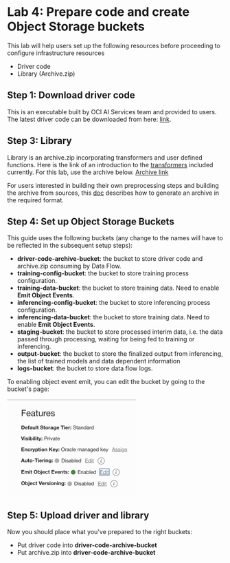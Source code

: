 Lab 4: Prepare code and create Object Storage buckets
===

This lab will help users set up the following resources before proceeding to configure infrastructure resources

*   Driver code
*   Library (Archive.zip)

 ## Step 1: Download driver code

This is an executable built by OCI AI Services team and provided to users. The latest driver code can be downloaded from here: [link](https://github.com/bug-catcher/oci-data-science-ai-samples/blob/master/ai_services/anomaly_detection/data_preprocessing_examples/oci_data_flow_based_examples/example_code/df_driver.py).

## Step 3: Library

Library is an archive.zip incorporating transformers and user defined functions. Here is the link of an introduction to the [transformers](../optional/Introduction-to-Transformers-for-Data-Preprocessing.md) included currently. 
For this lab, use the archive below.
[Archive link](https://objectstorage.us-phoenix-1.oraclecloud.com/p/kUGPXE9HB_BtgpCqe7jyOUUD_rorNiHD0HWsIR52r4KN4axrHpidLnBo4y1Nsnb-/n/ax3dvjxgkemg/b/archive-bucket/o/archive.zip)

For users interested in building their own preprocessing steps and building the archive from sources, this [doc](https://github.com/bug-catcher/oci-data-science-ai-samples/blob/master/ai_services/anomaly_detection/data_preprocessing_examples/oci_data_flow_based_examples/prepackaged_dataflow_applications.md) describes how to generate an archive in the required format.



## Step 4: Set up Object Storage Buckets

This guide uses the following buckets (any change to the names will have to be reflected in the subsequent setup steps):

*   **driver-code-archive-bucket**: the bucket to store driver code and archive.zip consuming by Data Flow.
*   **training-config-bucket**: the bucket to store training process configuration.
*   **training-data\-bucket**: the bucket to store training data. Need to enable **Emit Object Events**.
*   **inferencing-config-bucket**: the bucket to store inferencing process configuration.
*   **inferencing-data-bucket**: the bucket to store training data. Need to enable **Emit Object Events**.
*   **staging-bucket**: the bucket to store processed interim data, i.e. the data passed through processing, waiting for being fed to training or inferencing. 
*   **output-bucket**: the bucket to store the finalized output from inferencing, the list of trained models and data dependent information
*   **logs-bucket**: the bucket to store data flow logs.

To enabling object event emit, you can edit the bucket by going to the bucket's page:

![](./images/Prepare-OS1.png)

## Step 5: Upload driver and library

Now you should place what you've prepared to the right buckets:

*   Put driver code into **driver-code-archive-bucket**
*   Put archive.zip into **driver-code-archive-bucket**